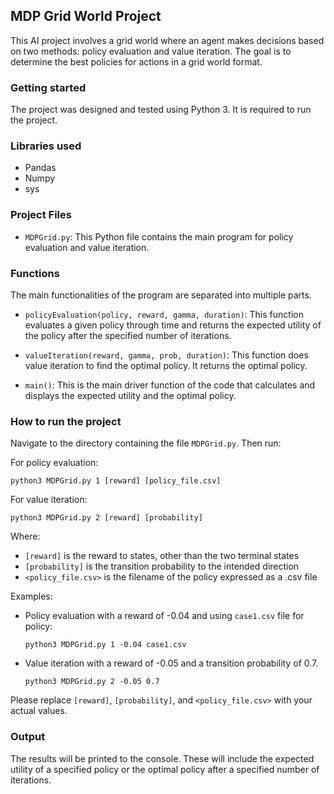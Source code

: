 ## MDP Grid World Project

This AI project involves a grid world where an agent makes decisions based on two methods: policy evaluation and value iteration. The goal is to determine the best policies for actions in a grid world format.

### Getting started

The project was designed and tested using Python 3. It is required to run the project.

### Libraries used

- Pandas
- Numpy
- sys

### Project Files

- `MDPGrid.py`: This Python file contains the main program for policy evaluation and value iteration. 

### Functions

The main functionalities of the program are separated into multiple parts.

- `policyEvaluation(policy, reward, gamma, duration)`: This function evaluates a given policy through time and returns the expected utility of the policy after the specified number of iterations.
  
- `valueIteration(reward, gamma, prob, duration)`: This function does value iteration to find the optimal policy. It returns the optimal policy.

- `main()`: This is the main driver function of the code that calculates and displays the expected utility and the optimal policy.

### How to run the project

Navigate to the directory containing the file `MDPGrid.py`. Then run:

For policy evaluation:

```
python3 MDPGrid.py 1 [reward] [policy_file.csv]
```

For value iteration:

```
python3 MDPGrid.py 2 [reward] [probability]
```

Where:
- `[reward]` is the reward to states, other than the two terminal states
- `[probability]` is the transition probability to the intended direction
- `<policy_file.csv>` is the filename of the policy expressed as a .csv file

Examples:

- Policy evaluation with a reward of -0.04 and using `case1.csv` file for policy:
  
   `python3 MDPGrid.py 1 -0.04 case1.csv`
  
- Value iteration with a reward of -0.05 and a transition probability of 0.7.
  
   `python3 MDPGrid.py 2 -0.05 0.7`

Please replace `[reward]`, `[probability]`, and `<policy_file.csv>` with your actual values.

### Output

The results will be printed to the console. These will include the expected utility of a specified policy or the optimal policy after a specified number of iterations.
